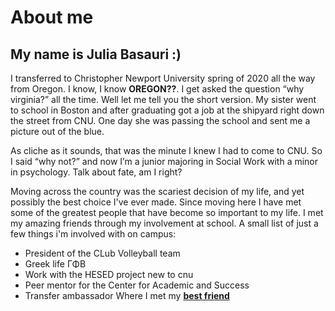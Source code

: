 # About me

## My name is Julia Basauri :) 

I transferred to Christopher Newport University spring of 2020 all the way from Oregon. I know, I know **OREGON??**. I get asked the question “why virginia?” all the time. Well let me tell you the short version. My sister went to school in Boston and after graduating got a job at the shipyard right down the street from CNU. One day she was passing the school and sent me a picture out of the blue.

As cliche as it sounds, that was the minute I knew I had to come to CNU. So I said “why not?” and now I’m a junior majoring in Social Work with a minor in psychology. Talk about fate, am I right? 

Moving across the country was the scariest decision of my life, and yet possibly the best choice I've ever made. Since moving here I have met some of the greatest people that have become so important to my life. I met my amazing friends through my involvement at school. A small list of just a few things i'm involved with on campus: 
* President of the CLub Volleyball team
* Greek life ΓΦΒ
* Work with the HESED project new to cnu
* Peer mentor for the Center for Academic and Success 
* Transfer ambassador 
    Where I met my [**best friend**](https://www.instagram.com/sheenakron/)

